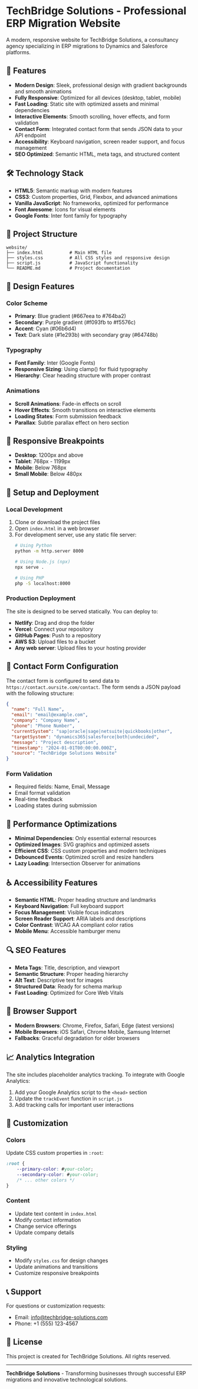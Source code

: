 # TechBridge Solutions - Professional ERP Migration Website

A modern, responsive website for TechBridge Solutions, a consultancy agency specializing in ERP migrations to Dynamics and Salesforce platforms.

## 🚀 Features

- **Modern Design**: Sleek, professional design with gradient backgrounds and smooth animations
- **Fully Responsive**: Optimized for all devices (desktop, tablet, mobile)
- **Fast Loading**: Static site with optimized assets and minimal dependencies
- **Interactive Elements**: Smooth scrolling, hover effects, and form validation
- **Contact Form**: Integrated contact form that sends JSON data to your API endpoint
- **Accessibility**: Keyboard navigation, screen reader support, and focus management
- **SEO Optimized**: Semantic HTML, meta tags, and structured content

## 🛠️ Technology Stack

- **HTML5**: Semantic markup with modern features
- **CSS3**: Custom properties, Grid, Flexbox, and advanced animations
- **Vanilla JavaScript**: No frameworks, optimized for performance
- **Font Awesome**: Icons for visual elements
- **Google Fonts**: Inter font family for typography

## 📁 Project Structure

```
website/
├── index.html          # Main HTML file
├── styles.css          # All CSS styles and responsive design
├── script.js           # JavaScript functionality
└── README.md           # Project documentation
```

## 🎨 Design Features

### Color Scheme
- **Primary**: Blue gradient (#667eea to #764ba2)
- **Secondary**: Purple gradient (#f093fb to #f5576c)
- **Accent**: Cyan (#06b6d4)
- **Text**: Dark slate (#1e293b) with secondary gray (#64748b)

### Typography
- **Font Family**: Inter (Google Fonts)
- **Responsive Sizing**: Using clamp() for fluid typography
- **Hierarchy**: Clear heading structure with proper contrast

### Animations
- **Scroll Animations**: Fade-in effects on scroll
- **Hover Effects**: Smooth transitions on interactive elements
- **Loading States**: Form submission feedback
- **Parallax**: Subtle parallax effect on hero section

## 📱 Responsive Breakpoints

- **Desktop**: 1200px and above
- **Tablet**: 768px - 1199px
- **Mobile**: Below 768px
- **Small Mobile**: Below 480px

## 🔧 Setup and Deployment

### Local Development
1. Clone or download the project files
2. Open `index.html` in a web browser
3. For development server, use any static file server:
   ```bash
   # Using Python
   python -m http.server 8000
   
   # Using Node.js (npx)
   npx serve .
   
   # Using PHP
   php -S localhost:8000
   ```

### Production Deployment
The site is designed to be served statically. You can deploy to:
- **Netlify**: Drag and drop the folder
- **Vercel**: Connect your repository
- **GitHub Pages**: Push to a repository
- **AWS S3**: Upload files to a bucket
- **Any web server**: Upload files to your hosting provider

## 📧 Contact Form Configuration

The contact form is configured to send data to `https://contact.oursite.com/contact`. The form sends a JSON payload with the following structure:

```json
{
  "name": "Full Name",
  "email": "email@example.com",
  "company": "Company Name",
  "phone": "Phone Number",
  "currentSystem": "sap|oracle|sage|netsuite|quickbooks|other",
  "targetSystem": "dynamics365|salesforce|both|undecided",
  "message": "Project description",
  "timestamp": "2024-01-01T00:00:00.000Z",
  "source": "TechBridge Solutions Website"
}
```

### Form Validation
- Required fields: Name, Email, Message
- Email format validation
- Real-time feedback
- Loading states during submission

## 🎯 Performance Optimizations

- **Minimal Dependencies**: Only essential external resources
- **Optimized Images**: SVG graphics and optimized assets
- **Efficient CSS**: CSS custom properties and modern techniques
- **Debounced Events**: Optimized scroll and resize handlers
- **Lazy Loading**: Intersection Observer for animations

## ♿ Accessibility Features

- **Semantic HTML**: Proper heading structure and landmarks
- **Keyboard Navigation**: Full keyboard support
- **Focus Management**: Visible focus indicators
- **Screen Reader Support**: ARIA labels and descriptions
- **Color Contrast**: WCAG AA compliant color ratios
- **Mobile Menu**: Accessible hamburger menu

## 🔍 SEO Features

- **Meta Tags**: Title, description, and viewport
- **Semantic Structure**: Proper heading hierarchy
- **Alt Text**: Descriptive text for images
- **Structured Data**: Ready for schema markup
- **Fast Loading**: Optimized for Core Web Vitals

## 🚀 Browser Support

- **Modern Browsers**: Chrome, Firefox, Safari, Edge (latest versions)
- **Mobile Browsers**: iOS Safari, Chrome Mobile, Samsung Internet
- **Fallbacks**: Graceful degradation for older browsers

## 📈 Analytics Integration

The site includes placeholder analytics tracking. To integrate with Google Analytics:

1. Add your Google Analytics script to the `<head>` section
2. Update the `trackEvent` function in `script.js`
3. Add tracking calls for important user interactions

## 🔧 Customization

### Colors
Update CSS custom properties in `:root`:
```css
:root {
    --primary-color: #your-color;
    --secondary-color: #your-color;
    /* ... other colors */
}
```

### Content
- Update text content in `index.html`
- Modify contact information
- Change service offerings
- Update company details

### Styling
- Modify `styles.css` for design changes
- Update animations and transitions
- Customize responsive breakpoints

## 📞 Support

For questions or customization requests:
- Email: info@techbridge-solutions.com
- Phone: +1 (555) 123-4567

## 📄 License

This project is created for TechBridge Solutions. All rights reserved.

---

**TechBridge Solutions** - Transforming businesses through successful ERP migrations and innovative technological solutions. 